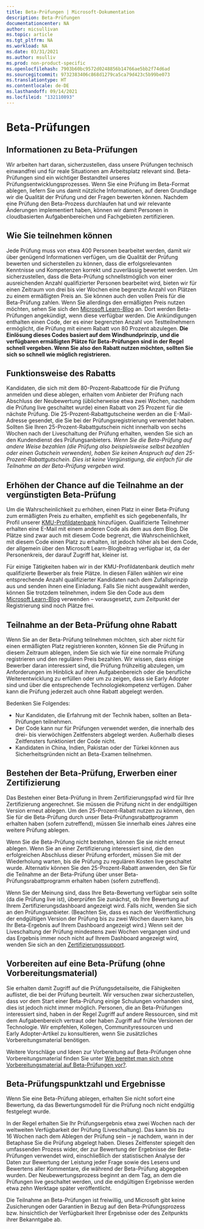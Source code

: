 ```yaml
---
title: Beta-Prüfungen | Microsoft-Dokumentation
description: Beta-Prüfungen
documentationcenter: NA
author: micsullivan
ms.topic: article
ms.tgt_pltfrm: NA
ms.workload: NA
ms.date: 03/31/2021
ms.author: msulliv
ms.prod: non-product-specific
ms.openlocfilehash: 7903b60bc9572d0248856b14766ae5bb2f74d6ad
ms.sourcegitcommit: 9732383406c868d1279ca5ca79d423c5b99be073
ms.translationtype: HT
ms.contentlocale: de-DE
ms.lasthandoff: 09/14/2021
ms.locfileid: "132110893"
---
```

# <a name="beta-exams"></a>Beta-Prüfungen

## <a name="about-beta-exams"></a>Informationen zu Beta-Prüfungen

Wir arbeiten hart daran, sicherzustellen, dass unsere Prüfungen technisch einwandfrei und für reale Situationen am Arbeitsplatz relevant sind. Beta-Prüfungen sind ein wichtiger Bestandteil unseres Prüfungsentwicklungsprozesses. Wenn Sie eine Prüfung im Beta-Format ablegen, liefern Sie uns damit nützliche Informationen, auf deren Grundlage wir die Qualität der Prüfung und der Fragen bewerten können. Nachdem eine Prüfung den Beta-Prozess durchlaufen hat und wir relevante Änderungen implementiert haben, können wir damit Personen in cloudbasierten Aufgabenbereichen und Fachgebieten zertifizieren.

## <a name="how-to-participate"></a>Wie Sie teilnehmen können

Jede Prüfung muss von etwa 400 Personen bearbeitet werden, damit wir über genügend Informationen verfügen, um die Qualität der Prüfung bewerten und sicherstellen zu können, dass die erfolgsrelevanten Kenntnisse und Kompetenzen korrekt und zuverlässig bewertet werden. Um sicherzustellen, dass die Beta-Prüfung schnellstmöglich von einer ausreichenden Anzahl qualifizierter Personen bearbeitet wird, bieten wir für einen Zeitraum von drei bis vier Wochen eine begrenzte Anzahl von Plätzen zu einem ermäßigten Preis an. Sie können auch den vollen Preis für die Beta-Prüfung zahlen. Wenn Sie allerdings den ermäßigten Preis nutzen möchten, sehen Sie sich den [Microsoft Learn-Blog](https://aka.ms/learningblog) an. Dort werden Beta-Prüfungen angekündigt, wenn diese verfügbar werden. Die Ankündigungen enthalten einen Code, der es einer begrenzten Anzahl von Testteilnehmern ermöglicht, die Prüfung mit einem Rabatt von 80 Prozent abzulegen. **Die Einlösung dieses Codes basiert auf dem Windhundprinzip, und die verfügbaren ermäßigten Plätze für Beta-Prüfungen sind in der Regel schnell vergeben. Wenn Sie also den Rabatt nutzen möchten, sollten Sie sich so schnell wie möglich registrieren.**

## <a name="how-the-discount-works"></a>Funktionsweise des Rabatts

Kandidaten, die sich mit dem 80-Prozent-Rabattcode für die Prüfung anmelden und diese ablegen, erhalten vom Anbieter der Prüfung nach Abschluss der Neubewertung (üblicherweise etwa zwei Wochen, nachdem die Prüfung live geschaltet wurde) einen Rabatt von 25 Prozent für die nächste Prüfung. Die 25-Prozent-Rabattgutscheine werden an die E-Mail-Adresse gesendet, die Sie bei der Prüfungsregistrierung verwendet haben. Sollten Sie Ihren 25-Prozent-Rabattgutschein nicht innerhalb von sechs Wochen nach der Liveschaltung der Prüfung erhalten, wenden Sie sich an den Kundendienst des Prüfungsanbieters. *Wenn Sie die Beta-Prüfung auf andere Weise bezahlen (die Prüfung also beispielsweise selbst bezahlen oder einen Gutschein verwenden), haben Sie keinen Anspruch auf den 25-Prozent-Rabattgutschein. Dies ist keine Vergünstigung, die einfach für die Teilnahme an der Beta-Prüfung vergeben wird.*

## <a name="increase-your-chance-of-taking-the-discounted-beta-exam"></a>Erhöhen der Chance auf die Teilnahme an der vergünstigten Beta-Prüfung

Um die Wahrscheinlichkeit zu erhöhen, einen Platz in einer Beta-Prüfung zum ermäßigten Preis zu erhalten, empfiehlt es sich gegebenenfalls, Ihr Profil unserer [KMU-Profildatenbank](https://query.prod.cms.rt.microsoft.com/cms/api/am/binary/RE231z1) hinzufügen. Qualifizierte Teilnehmer erhalten eine E-Mail mit einem anderen Code als dem aus dem Blog. Die Plätze sind zwar auch mit diesem Code begrenzt, die Wahrscheinlichkeit, mit diesem Code einen Platz zu erhalten, ist jedoch höher als bei dem Code, der allgemein über den Microsoft Learn-Blogbeitrag verfügbar ist, da der Personenkreis, der darauf Zugriff hat, kleiner ist.

Für einige Tätigkeiten haben wir in der KMU-Profildatenbank deutlich mehr qualifizierte Bewerber als freie Plätze. In diesen Fällen wählen wir eine entsprechende Anzahl qualifizierter Kandidaten nach dem Zufallsprinzip aus und senden ihnen eine Einladung. Falls Sie nicht ausgewählt werden, können Sie trotzdem teilnehmen, indem Sie den Code aus dem [Microsoft Learn-Blog](https://aka.ms/learningblog) verwenden – vorausgesetzt, zum Zeitpunkt der Registrierung sind noch Plätze frei.


## <a name="if-you-dont-get-the-discount-but-still-want-to-participate-in-the-beta"></a>Teilnahme an der Beta-Prüfung ohne Rabatt

Wenn Sie an der Beta-Prüfung teilnehmen möchten, sich aber nicht für einen ermäßigten Platz registrieren konnten, können Sie die Prüfung in diesem Zeitraum ablegen, indem Sie sich wie für eine normale Prüfung registrieren und den regulären Preis bezahlen. Wir wissen, dass einige Bewerber daran interessiert sind, die Prüfung frühzeitig abzulegen, um Anforderungen im Hinblick auf ihren Aufgabenbereich oder die berufliche Weiterentwicklung zu erfüllen oder um zu zeigen, dass sie Early Adopter sind und über die entsprechende Technologiekompetenz verfügen. Daher kann die Prüfung jederzeit auch ohne Rabatt abgelegt werden.

Bedenken Sie Folgendes:

- Nur Kandidaten, die Erfahrung mit der Technik haben, sollten an Beta-Prüfungen teilnehmen.
- Der Code kann nur für Prüfungen verwendet werden, die innerhalb des drei- bis vierwöchigen Zeitfensters abgelegt werden. Außerhalb dieses Zeitfensters funktioniert der Code nicht.  
- Kandidaten in China, Indien, Pakistan oder der Türkei können aus Sicherheitsgründen nicht an Beta-Examen teilnehmen.

## <a name="pass-the-beta-exam-earn-a-certification"></a>Bestehen der Beta-Prüfung, Erwerben einer Zertifizierung

Das Bestehen einer Beta-Prüfung in Ihrem Zertifizierungspfad wird für Ihre Zertifizierung angerechnet. Sie müssen die Prüfung nicht in der endgültigen Version erneut ablegen. Um den 25-Prozent-Rabatt nutzen zu können, den Sie für die Beta-Prüfung durch unser Beta-Prüfungsrabattprogramm erhalten haben (sofern zutreffend), müssen Sie innerhalb eines Jahres eine weitere Prüfung ablegen.

Wenn Sie die Beta-Prüfung nicht bestehen, können Sie sie nicht erneut ablegen. Wenn Sie an einer Zertifizierung interessiert sind, die den erfolgreichen Abschluss dieser Prüfung erfordert, müssen Sie mit der Wiederholung warten, bis die Prüfung zu regulären Kosten live geschaltet wurde. Alternativ können Sie den 25-Prozent-Rabatt anwenden, den Sie für die Teilnahme an der Beta-Prüfung über unser Beta-Prüfungsrabattprogramm erhalten haben (sofern zutreffend).

Wenn Sie der Meinung sind, dass Ihre Beta-Bewertung verfügbar sein sollte (da die Prüfung live ist), überprüfen Sie zunächst, ob Ihre Bewertung auf Ihrem Zertifizierungsdashboard angezeigt wird. Falls nicht, wenden Sie sich an den Prüfungsanbieter. (Beachten Sie, dass es nach der Veröffentlichung der endgültigen Version der Prüfung bis zu zwei Wochen dauern kann, bis Ihr Beta-Ergebnis auf Ihrem Dashboard angezeigt wird.) Wenn seit der Liveschaltung der Prüfung mindestens zwei Wochen vergangen sind und das Ergebnis immer noch nicht auf Ihrem Dashboard angezeigt wird, wenden Sie sich an den [Zertifizierungssupport](https://aka.ms/mcpforum).

## <a name="preparing-for-a-beta-examwith-no-prep-materials"></a>Vorbereiten auf eine Beta-Prüfung (ohne Vorbereitungsmaterial)

Sie erhalten damit Zugriff auf die Prüfungsdetailseite, die Fähigkeiten auflistet, die bei der Prüfung beurteilt. Wir versuchen zwar sicherzustellen, dass vor dem Start einer Beta-Prüfung einige Schulungen vorhanden sind, dies ist jedoch nicht immer möglich. Personen, die an Beta-Prüfungen interessiert sind, haben in der Regel Zugriff auf andere Ressourcen, sind mit dem Aufgabenbereich vertraut oder haben Zugriff auf frühe Versionen der Technologie. Wir empfehlen, Kollegen, Communityressourcen und Early Adopter-Artikel zu konsultieren, wenn Sie zusätzliches Vorbereitungsmaterial benötigen.

Weitere Vorschläge und Ideen zur Vorbereitung auf Beta-Prüfungen ohne Vorbereitungsmaterial finden Sie unter [Wie bereitet man sich ohne Vorbereitungsmaterial auf Beta-Prüfungen vor?](/learn/certifications/posts/just-how-does-one-prepare-for-beta-exams-without-preparation-materials).

## <a name="beta-exam-scoring-and-results"></a>Beta-Prüfungspunktzahl und Ergebnisse

Wenn Sie eine Beta-Prüfung ablegen, erhalten Sie nicht sofort eine Bewertung, da das Bewertungsmodell für die Prüfung noch nicht endgültig festgelegt wurde.

In der Regel erhalten Sie Ihr Prüfungsergebnis etwa zwei Wochen nach der weltweiten Verfügbarkeit der Prüfung (Liveschaltung). Das kann bis zu 16 Wochen nach dem Ablegen der Prüfung sein – je nachdem, wann in der Betaphase Sie die Prüfung abgelegt haben. Dieses Zeitfenster spiegelt den umfassenden Prozess wider, der zur Bewertung der Ergebnisse der Beta-Prüfungen verwendet wird, einschließlich der statistischen Analyse der Daten zur Bewertung der Leistung jeder Frage sowie des Lesens und Bewertens aller Kommentare, die während der Beta-Prüfung abgegeben wurden. Der Neubewertungsprozess beginnt an dem Tag, an dem die Prüfungen live geschaltet werden, und die endgültigen Ergebnisse werden etwa zehn Werktage später veröffentlicht.

Die Teilnahme an Beta-Prüfungen ist freiwillig, und Microsoft gibt keine Zusicherungen oder Garantien in Bezug auf den Beta-Prüfungsprozess bzw. hinsichtlich der Verfügbarkeit Ihrer Ergebnisse oder des Zeitpunkts ihrer Bekanntgabe ab.